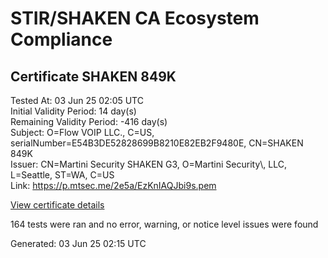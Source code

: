 # STIR/SHAKEN CA Ecosystem Compliance

## Certificate SHAKEN 849K

Tested At: 03 Jun 25 02:05 UTC\
Initial Validity Period: 14 day(s)\
Remaining Validity Period: -416 day(s)\
Subject: O=Flow VOIP LLC., C=US, serialNumber=E54B3DE52828699B8210E82EB2F9480E, CN=SHAKEN 849K\
Issuer: CN=Martini Security SHAKEN G3, O=Martini Security\\, LLC, L=Seattle, ST=WA, C=US\
Link: https://p.mtsec.me/2e5a/EzKnIAQJbi9s.pem

[View certificate details](https://x509.io/?cert=MIIDFzCCAr6gAwIBAgIUEzKnIAQJbi9sCEq5kgzrT5gR26kwCgYIKoZIzj0EAwIwcTELMAkGA1UEBhMCVVMxCzAJBgNVBAgTAldBMRAwDgYDVQQHEwdTZWF0dGxlMR4wHAYDVQQKExVNYXJ0aW5pIFNlY3VyaXR5LCBMTEMxIzAhBgNVBAMTGk1hcnRpbmkgU2VjdXJpdHkgU0hBS0VOIEczMB4XDTI0MDMyOTE3MTMzNloXDTI0MDQxMjE3MTMzNlowZzEUMBIGA1UEAxMLU0hBS0VOIDg0OUsxKTAnBgNVBAUTIEU1NEIzREU1MjgyODY5OUI4MjEwRTgyRUIyRjk0ODBFMQswCQYDVQQGEwJVUzEXMBUGA1UEChMORmxvdyBWT0lQIExMQy4wWTATBgcqhkjOPQIBBggqhkjOPQMBBwNCAATecagU%2BFqw31kUABqX3t9VDk2OhIurGz19hfn%2FkMiefqGifvz9P0KcHr1Sz3O%2F6Nvd%2FRRFFAvyipCFCZ0zDc9so4IBPDCCATgwDgYDVR0PAQH%2FBAQDAgeAMAwGA1UdEwEB%2FwQCMAAwHQYDVR0OBBYEFP1SEShrKfcGQV9cP7uu%2F5vgxS%2BcMB8GA1UdIwQYMBaAFC5aQVMm4nCqbAHA5nbw7iL3Mw8cMIGmBgNVHR8EgZ4wgZswgZigOqA4hjZodHRwczovL2F1dGhlbnRpY2F0ZS1hcGkuaWNvbmVjdGl2LmNvbS9kb3dubG9hZC92MS9jcmyiWqRYMFYxFDASBgNVBAcMC0JyaWRnZXdhdGVyMQswCQYDVQQIDAJOSjETMBEGA1UEAwwKU1RJLVBBIENSTDELMAkGA1UEBhMCVVMxDzANBgNVBAoMBlNUSS1QQTAWBggrBgEFBQcBGgQKMAigBhYEODQ5SzAXBgNVHSAEEDAOMAwGCmCGSAGG%2FwkBAQQwCgYIKoZIzj0EAwIDRwAwRAIgQu%2FPLmQqkDOotHSTclhZip4F4s32ui%2FM6cYrItDmC0QCICKuFQHAgVRpAiU8e1wh9fimAqmtkpYJs8Gz3V8Q5cxi)

164 tests were ran and no error, warning, or notice level issues were found


Generated: 03 Jun 25 02:15 UTC